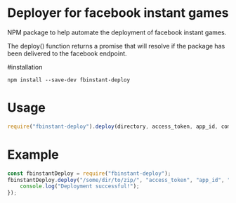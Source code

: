 # Deployer for facebook instant games

 NPM package to help automate the deployment of facebook instant games.
 
 The deploy() function returns a promise that will resolve if the package has been delivered to the facebook endpoint.

#installation

<code>npm install --save-dev fbinstant-deploy</code>

# Usage

```javascript
require("fbinstant-deploy").deploy(directory, access_token, app_id, comment);
```

# Example

```javascript
const fbinstantDeploy = require("fbinstant-deploy");
fbinstantDeploy.deploy("/some/dir/to/zip/", "access_token", "app_id", "some comment here").then(()=>{
    console.log("Deployment successful!");
});
```